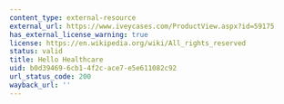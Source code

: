 ```yaml
---
content_type: external-resource
external_url: https://www.iveycases.com/ProductView.aspx?id=59175
has_external_license_warning: true
license: https://en.wikipedia.org/wiki/All_rights_reserved
status: valid
title: Hello Healthcare
uid: b0d39469-6cb1-4f2c-ace7-e5e611082c92
url_status_code: 200
wayback_url: ''
---
```

